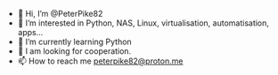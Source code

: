 - 👋 Hi, I’m @PeterPike82
- 👀 I’m interested in Python, NAS, Linux, virtualisation, automatisation, apps...
- 🌱 I’m currently learning Python
- 💞️ I am looking for cooperation.
- 📫 How to reach me peterpike82@proton.me

<!---
PeterPike82/PeterPike82 is a ✨ special ✨ repository because its `README.md` (this file) appears on your GitHub profile.
You can click the Preview link to take a look at your changes.
--->
